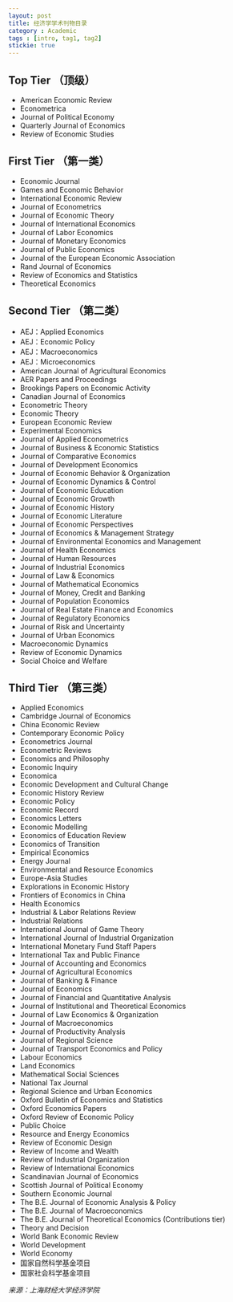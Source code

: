 ```yaml
---
layout: post
title: 经济学学术刊物目录
category : Academic
tags : [intro, tag1, tag2]
stickie: true
---
```



## Top Tier （顶级） 
* American Economic Review 
* Econometrica 
* Journal of Political Economy 
* Quarterly Journal of Economics 
* Review of Economic Studies

## First Tier （第一类） 
* Economic Journal
* Games and Economic Behavior
* International Economic Review
* Journal of Econometrics
* Journal of Economic Theory
* Journal of International Economics
* Journal of Labor Economics
* Journal of Monetary Economics
* Journal of Public Economics
* Journal of the European Economic Association
* Rand Journal of Economics
* Review of Economics and Statistics
* Theoretical Economics

## Second Tier （第二类） 
* AEJ：Applied Economics
* AEJ：Economic Policy
* AEJ：Macroeconomics
* AEJ：Microeconomics
* American Journal of Agricultural Economics
* AER Papers and Proceedings
* Brookings Papers on Economic Activity
* Canadian Journal of Economics
* Econometric Theory
* Economic Theory
* European Economic Review
* Experimental Economics
* Journal of Applied Econometrics
* Journal of Business & Economic Statistics
* Journal of Comparative Economics
* Journal of Development Economics
* Journal of Economic Behavior & Organization
* Journal of Economic Dynamics & Control
* Journal of Economic Education
* Journal of Economic Growth
* Journal of Economic History
* Journal of Economic Literature
* Journal of Economic Perspectives
* Journal of Economics & Management Strategy
* Journal of Environmental Economics and Management
* Journal of Health Economics
* Journal of Human Resources
* Journal of Industrial Economics
* Journal of Law & Economics
* Journal of Mathematical Economics
* Journal of Money, Credit and Banking
* Journal of Population Economics
* Journal of Real Estate Finance and Economics
* Journal of Regulatory Economics 
* Journal of Risk and Uncertainty
* Journal of Urban Economics
* Macroeconomic Dynamics
* Review of Economic Dynamics
* Social Choice and Welfare

## Third Tier （第三类） 
* Applied Economics
* Cambridge Journal of Economics
* China Economic Review
* Contemporary Economic Policy
* Econometrics Journal
* Econometric Reviews
* Economics and Philosophy
* Economic Inquiry
* Economica
* Economic Development and Cultural Change
* Economic History Review
* Economic Policy
* Economic Record
* Economics Letters
* Economic Modelling
* Economics of Education Review
* Economics of Transition
* Empirical Economics
* Energy Journal
* Environmental and Resource Economics
* Europe-Asia Studies
* Explorations in Economic History
* Frontiers of Economics in China 
* Health Economics
* Industrial & Labor Relations Review
* Industrial Relations
* International Journal of Game Theory
* International Journal of Industrial Organization
* International Monetary Fund Staff Papers
* International Tax and Public Finance
* Journal of Accounting and Economics
* Journal of Agricultural Economics
* Journal of Banking & Finance
* Journal of Economics
* Journal of Financial and Quantitative Analysis
* Journal of Institutional and Theoretical Economics
* Journal of Law Economics & Organization
* Journal of Macroeconomics
* Journal of Productivity Analysis
* Journal of Regional Science
* Journal of Transport Economics and Policy 
* Labour Economics
* Land Economics
* Mathematical Social Sciences
* National Tax Journal
* Regional Science and Urban Economics
* Oxford Bulletin of Economics and Statistics
* Oxford Economics Papers
* Oxford Review of Economic Policy
* Public Choice
* Resource and Energy Economics
* Review of Economic Design
* Review of Income and Wealth
* Review of Industrial Organization
* Review of International Economics
* Scandinavian Journal of Economics
* Scottish Journal of Political Economy
* Southern Economic Journal
* The B.E. Journal of Economic Analysis & Policy
* The B.E. Journal of Macroeconomics
* The B.E. Journal of Theoretical Economics (Contributions tier)
* Theory and Decision
* World Bank Economic Review
* World Development
* World Economy
* 国家自然科学基金项目
* 国家社会科学基金项目

*来源：上海财经大学经济学院*


